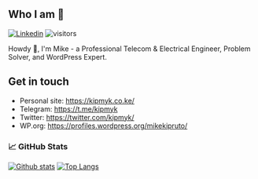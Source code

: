 ## Who I am 🤔 

[![Linkedin](https://img.shields.io/badge/-kipmyk-blue?style=flat&logo=Linkedin&logoColor=white&link=https://www.linkedin.com/in/kipmyk/)](https://www.linkedin.com/in/kipmyk/) ![visitors](https://visitor-badge.laobi.icu/badge?page_id=kipmyk.kipmyk&style=flat-square)

Howdy 👋, I'm Mike - a Professional Telecom & Electrical Engineer, Problem Solver, and WordPress Expert.

## Get in touch
- Personal site: https://kipmyk.co.ke/
- Telegram: https://t.me/kipmyk
- Twitter: https://twitter.com/kipmyk/
- WP.org: https://profiles.wordpress.org/mikekipruto/

### 📈 GitHub Stats
[![Github stats](https://github-readme-stats.vercel.app/api?username=kipmyk&count_private=true&show_icons=true&include_all_commits=true&show_icons=true&hide_title=true&theme=gotham)](https://github.com/kipmyk/github-readme-stats)
[![Top Langs](https://github-readme-stats.vercel.app/api/top-langs/?username=kipmyk&count_private=true&layout=compact&include_all_commits=true&show_icons=true&hide_title=true&theme=gotham)](https://github.com/kipmyk/github-readme-stats)
